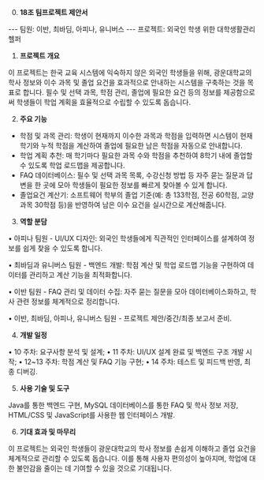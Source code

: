 0. **18조 팀프로젝트 제안서**

--- 팀원: 이반, 최바딤, 아피나, 유니버스
--- 프로젝트: 외국인 학생 위한 대학생활관리 헬퍼

1. **프로젝트 개요**

이 프로젝트는 한국 교육 시스템에 익숙하지 않은 외국인 학생들을 위해, 광운대학교의 학사 정보와 이수 과목 및 졸업 요건을 효과적으로 안내하는 시스템을 구축하는 것을 목표로 합니다. 필수 및 선택 과목, 학점 관리, 졸업에 필요한 요건 등의 정보를 제공함으로써 학생들이 학업 계획을 효율적으로 수립할 수 있도록 돕습니다.

2. **주요 기능**

-	학점 및 과목 관리: 학생이 현재까지 이수한 과목과 학점을 입력하면 시스템이 현재 학기와 누적 학점을 계산하여 졸업에 필요한 남은 학점을 자동으로 안내합니다.
-	학업 계획 추천: 매 학기마다 필요한 과목 수와 학점을 추천하여 8학기 내에 졸업할 수 있도록 학업 로드맵을 제공합니다.
-	FAQ 데이터베이스: 필수 및 선택 과목 목록, 수강신청 방법 등 자주 묻는 질문과 답변을 한 곳에 모아 학생들이 필요한 정보를 빠르게 찾아볼 수 있게 합니다.
-	졸업요건 계산기: 소프트웨어 학부의 졸업 기준(예: 총 133학점, 전공 60학점, 교양 과목 30학점 등)을 반영하여 남은 이수 요건을 실시간으로 계산해줍니다.

3. **역할 분담** 

•	아피나 팀원 - UI/UX 디자인: 
외국인 학생들에게 직관적인 인터페이스를 설계하여 정보를 쉽게 찾을 수 있도록 합니다.

•	최바딤과 유니버스 팀원 - 백엔드 개발: 
학점 계산 및 학업 로드맵 기능을 구현하여 데이터를 관리하고 계산 기능을 최적화합니다.

•	이반 팀원 - FAQ 관리 및 데이터 수집: 
자주 묻는 질문을 모아 데이터베이스화하고, 학사 관련 정보를 체계적으로 정리합니다.

•	이반, 최바딤, 아피나, 유니버스 팀원 - 프로젝트 제안/중간/최종 보고서 준비.

4. **개발 일정** 

•	10 주차: 요구사항 분석 및 설계;
•	11 주차: UI/UX 설계 완료 및 백엔드 구조 개발 시작;
•	12~13 주차: 학점 계산 및 FAQ 기능 구현;
•	14 주차: 테스트 및 피드백 반영, 최종 디버깅.

5. **사용 기술 및 도구**

Java를 통한 백엔드 구현, MySQL 데이터베이스를 통한 FAQ 및 학사 정보 저장, HTML/CSS 및 JavaScript를 사용한 웹 인터페이스 개발.

6. **기대 효과 및 마무리** 

이 프로젝트는 외국인 학생들이 광운대학교의 학사 정보를 손쉽게 이해하고 졸업 요건을 체계적으로 관리할 수 있도록 돕습니다. 이를 통해 사용자 편의성이 높아지며, 학업에 대한 불안감을 줄이는 데 기여할 수 있을 것으로 기대됩니다.


